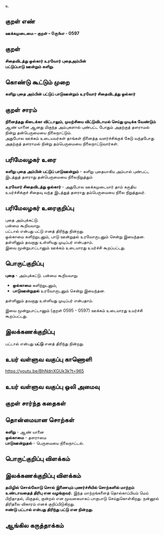 உ

## குறள் எண் 

**ஊக்கமுடைமை – குறள் – 0ரு௯எ - 0597**  

## குறள் 

**சிதைவிடத்து ஒல்கார் உரவோர் புதைஅம்பின்  
பட்டுப்பாடு ஊன்றும் களிறு.**  

## கொண்டு கூட்டும் முறை

**களிறு புதை அம்பின் பட்டுப் பாடுஊன்றும் உரவோர் சிதைவிடத்து ஒல்கார்**

## குறள் சாரம் 

**நினைத்தது கிடைக்கா விட்டாலும், முயற்சியை விட்டுவிடாமல் செய்து முடிக்க வேண்டும்**  
ஆண் யானை ஆனது மிகுந்த அம்புகளால் புண்பட்ட போதும் அதற்குத் தளராமல் நின்று தன்பெருமையை நிலைநாட்டும்.  
அதுபோல ஊக்கம் உடையவர்கள் தாங்கள் நினைத்த வளர்ச்சிக்குக் கேடு வந்தபோது அதற்குத் தளராமல் நின்று தம்பெருமையை நிலைநாட்டுவார்கள்.  

## பரிமேலழகர் உரை

**களிறு புதை அம்பின் பட்டுப் பாடுஊன்றும்** - களிறு புதையாகிய அம்பால் புண்பட்ட இடத்துத் தளராது தன்பெருமையை நிலைநிறுத்தும்  

**உரவோர் சிதைவிடத்து ஒல்கார்** - அதுபோல ஊக்கமுடையார் தாம் கருதிய உயர்ச்சிக்குச் சிதைவு வந்த இடத்துத் தளராது தம்பெருமையை நிலை நிறுத்துவர்.

## பரிமேலழகர் உரைகுறிப்பு   

புதை அம்புக்கட்டு.  
பன்மை கூறியவாறு.  
பட்டால் என்பது பட்டு எனத் திரிந்து நின்றது.  
ஒல்காமை களிற்றுடனும், பாடு ஊன்றுதல் உரவோருடனும் சென்று இயைந்தன.  
தள்ளினும் தவறாது உள்ளியது முடிப்பர் என்பதாம்.  
இவை மூன்றுபாட்டானும் ஊக்கம் உடையாரது உயர்ச்சி கூறப்பட்டது.    

## பொருட்குறிப்பு 

**புதை** - அம்புக்கட்டு. பன்மை கூறியவாறு.  

* **ஒல்காமை** களிற்றுடனும்,  
* **பாடுஊன்றுதல்** உரவோருடனும் சென்று இயைந்தன.  

தள்ளினும் தவறாது உள்ளியது முடிப்பர் என்பதாம்.  

இவை மூன்றுபாட்டானும் (குறள் 0595 - 0597) ஊக்கம் உடையாரது உயர்ச்சி கூறப்பட்டது.    

## இலக்கணக்குறிப்பு  

பட்டால் என்பது **பட்டு** எனத் திரிந்து நின்றது.    

## உயர் வள்ளுவ வகுப்பு காணொளி

https://youtu.be/BhNdnXGUk3k?t=965 

## உயர் வள்ளுவ வகுப்பு ஒலி அமைவு 

 
## குறள் சார்ந்த கதைகள் 


## தொன்மையான சொற்கள்

**களிறு** - ஆண் யானை   
**ஒல்காமை** - தளராமை   
**பாடுஊன்றுதல்** - பெருமையை நிலைநாட்டல்.  

## பொருட்குறிப்பு விளக்கம்


## இலக்கணக்குறிப்பு விளக்கம்

**தமிழில் சொல்லோடு சொல் இணையும் புணர்ச்சியில் சொற்களில் மாற்றம் உண்டாவதைத் திரிபு என வழங்குவர்.** இந்த மாற்றங்களைத் தொல்காப்பியம் மெய் பிறிதாதல், மிகுதல், குன்றல் என மூவகையாகப் பாகுபாடு செய்துகொள்கிறது. நன்னூல் திரிதலை விகாரம் எனக் குறிப்பிடுகிறது.    
**ஈண்டு பட்டால் என்பது திரிந்து பட்டு என நின்றது.**       

## ஆங்கில கருத்தாக்கம் 


